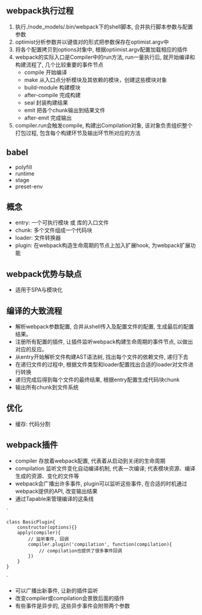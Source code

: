 ## webpack执行过程
1. 执行./node_models/.bin/webpack下的shell脚本, 合并执行脚本参数与配置参数
2. optimist分析参数并以键值对的形式把参数保存在optimist.argv中
3. 将各个配置拷贝到options对象中, 根据optiimist.argv配置加载相应的插件
4. webpack的实际入口是Compiler中的run方法, run一量执行后, 就开始编译和构建流程了, 几个比较重要的事件节点
    + compile 开始编译
    + make 从入口点分析模块及其依赖的模块，创建这些模块对象
    + build-module 构建模块
    + after-compile 完成构建
    + seal 封装构建结果
    + emit 把各个chunk输出到结果文件
    + after-emit 完成输出
5. compiler.run会触发compile, 构建出Compilation对象, 该对象负责组织整个打包过程, 包含每个构建环节及输出环节所对应的方法


## babel
+ polyfill
+ runtime
+ stage
+ preset-env

## 概念
+ entry: 一个可执行模块 或 库的入口文件
+ chunk: 多个文件组成一个代码块
+ loader: 文件转换器
+ plugin: 在webpack构造生命周期的节点上加入扩展hook, 为webpack扩展功能


## webpack优势与缺点
+ 适用于SPA与模块化

## 编译的大致流程
+ 解析webpack参数配置, 合并从shell传入及配置文件的配置, 生成最后的配置结果。
+ 注册所有配置的插件, 让插件监听webpack构建生命周期的事件节点, 以做出对应的反应。
+ 从entry开始解析文件构建AST语法树, 找出每个文件的依赖文件, 递归下去
+ 在递归文件的过程中, 根据文件类型和loader配置找出合适的loader对文件进行转换
+ 递归完成后得到每个文件的最终结果, 根据entry配置生成代码块chunk
+ 输出所有chunk到文件系统

## 优化
+ 缓存: 代码分割


## webpack插件
+ compiler 存放着webpack配置, 代表着从启动到关闭的生命周期
+ compilation 监听文件变化自动编译机制, 代表一次编译; 代表模块资源、编译生成的资源、变化的文件等
+ webpack会广播出许多事件, plugin可以监听这些事件, 在合适的时机通过webpack提供的API, 改变输出结果
+ 通过Tapable来管理编译的这条线

`

    class BasicPlugin{
        constructor(options){}
        apply(compiler){
            // 监听事件, 回调
            compiler.plugin('compilation', function(compilation){
                // compilation也提供了很多事件回调
            })
        }
    }
`

+ 可以广播出新事件, 让新的插件监听
+ 改变compiler或compilation会景致后面的插件
+ 有些事件是异步的, 这些异步事件会附带两个参数
